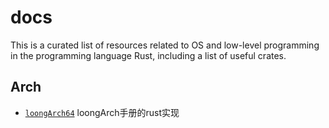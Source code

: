 # docs

This is a curated list of resources related to OS and low-level programming in the programming language Rust, including a list of useful crates.



## Arch

- [`loongArch64`](./loongArch64.md) loongArch手册的rust实现

